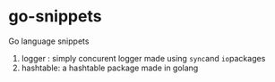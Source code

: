 # go-snippets

Go language snippets

1. logger : simply concurent logger made using `sync`and `io`packages
2. hashtable: a hashtable package made in golang
